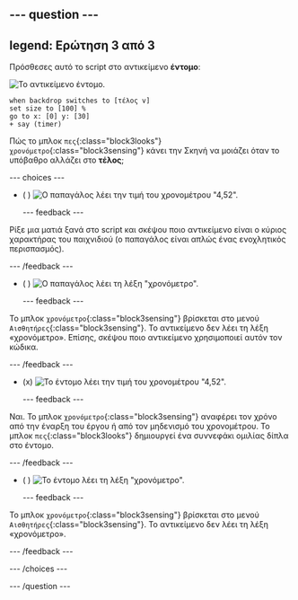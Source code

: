 --- question ---
---
legend: Ερώτηση 3 από 3
---

Πρόσθεσες αυτό το script στο αντικείμενο **έντομο**:

![Το αντικείμενο έντομο.](images/bug-sprite.png)

```blocks3
when backdrop switches to [τέλος v]
set size to [100] % 
go to x: [0] y: [30] 
+ say (timer) 
```

Πώς το μπλοκ `πες`{:class="block3looks"} `χρονόμετρο`{:class="block3sensing"} κάνει την Σκηνή να μοιάζει όταν το υπόβαθρο αλλάζει στο **τέλος**;

--- choices ---

- ( ) ![Ο παπαγάλος λέει την τιμή του χρονομέτρου "4,52".](images/quiz_parrot_number.png)

  --- feedback ---

Ρίξε μια ματιά ξανά στο script και σκέψου ποιο αντικείμενο είναι ο κύριος χαρακτήρας του παιχνιδιού (ο παπαγάλος είναι απλώς ένας ενοχλητικός περισπασμός).

  --- /feedback ---

- ( ) ![Ο παπαγάλος λέει τη λέξη "χρονόμετρο".](images/quiz_parrot_timer.png)

  --- feedback ---

Το μπλοκ `χρονόμετρο`{:class="block3sensing"} βρίσκεται στο μενού `Αισθητήρες`{:class="block3sensing"}. Το αντικείμενο δεν λέει τη λέξη «χρονόμετρο». Επίσης, σκέψου ποιο αντικείμενο χρησιμοποιεί αυτόν τον κώδικα.

  --- /feedback ---

- (x) ![Το έντομο λέει την τιμή του χρονομέτρου "4,52".](images/quiz_bug_number.png)

  --- feedback ---

Ναι. Το μπλοκ `χρονόμετρο`{:class="block3sensing"} αναφέρει τον χρόνο από την έναρξη του έργου ή από τον μηδενισμό του χρονομέτρου. Το μπλοκ `πες`{:class="block3looks"} δημιουργεί ένα συννεφάκι ομιλίας δίπλα στο έντομο.

  --- /feedback ---

- ( ) ![Το έντομο λέει τη λέξη "χρονόμετρο".](images/quiz_bug_timer.png)

  --- feedback ---

Το μπλοκ `χρονόμετρο`{:class="block3sensing"} βρίσκεται στο μενού `Αισθητήρες`{:class="block3sensing"}. Το αντικείμενο δεν λέει τη λέξη «χρονόμετρο».

  --- /feedback ---

--- /choices ---

--- /question ---





